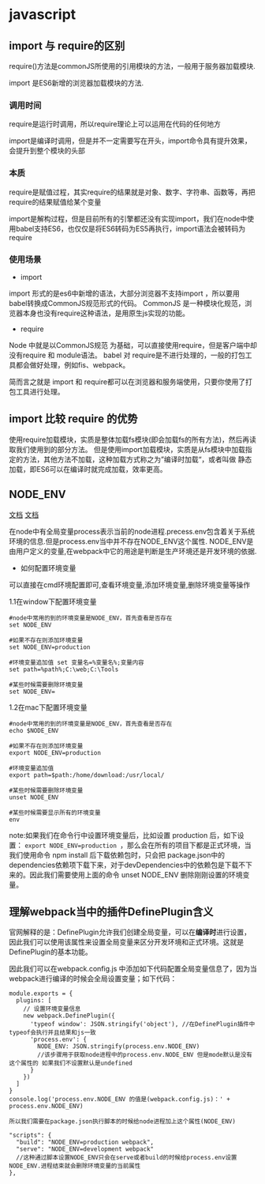 # javascript

## import 与 require的区别

require()方法是commonJS所使用的引用模块的方法，一般用于服务器加载模块.

import 是ES6新增的浏览器加载模块的方法.

### 调用时间

require是运行时调用，所以require理论上可以运用在代码的任何地方

import是编译时调用，但是并不一定需要写在开头，import命令具有提升效果，会提升到整个模块的头部

### 本质

require是赋值过程，其实require的结果就是对象、数字、字符串、函数等，再把require的结果赋值给某个变量

import是解构过程，但是目前所有的引擎都还没有实现import，我们在node中使用babel支持ES6，也仅仅是将ES6转码为ES5再执行，import语法会被转码为require

### 使用场景

- import

import 形式的是es6中新增的语法，大部分浏览器不支持import ，所以要用babel转换成CommonJS规范形式的代码。
CommonJS 是一种模块化规范，浏览器本身也没有require这种语法，是用原生js实现的功能。

- require

Node 中就是以CommonJS规范 为基础，可以直接使用require，但是客户端中却没有require 和 module语法。
babel 对 require是不进行处理的，一般的打包工具都会做好处理，例如fis、webpack。

简而言之就是 import 和 require都可以在浏览器和服务端使用，只要你使用了打包工具进行处理。

## import 比较 require 的优势

使用require加载模块，实质是整体加载fs模块(即会加载fs的所有方法)，然后再读取我们使用到的部分方法。
但是使用import加载模块，实质是从fs模块中加载指定的方法，其他方法不加载，这种加载方式称之为”编译时加载“，或者叫做
静态加载，即ES6可以在编译时就完成加载，效率更高。

## NODE_ENV

[文档](https://www.cnblogs.com/tugenhua0707/p/9780621.html)
[文档](https://www.jianshu.com/p/c8f9c61c2f20)

在node中有全局变量process表示当前的node进程.precess.env包含着关于系统环境的信息.但是process.env当中并不存在NODE_ENV这个属性.
NODE_ENV是由用户定义的变量,在webpack中它的用途是判断是生产环境还是开发环境的依据.

- 如何配置环境变量

可以直接在cmd环境配置即可,查看环境变量,添加环境变量,删除环境变量等操作

1.1在window下配置环境变量

```
#node中常用的到的环境变量是NODE_ENV，首先查看是否存在 
set NODE_ENV

#如果不存在则添加环境变量 
set NODE_ENV=production

#环境变量追加值 set 变量名=%变量名%;变量内容
set path=%path%;C:\web;C:\Tools

#某些时候需要删除环境变量
set NODE_ENV=
```

1.2在mac下配置环境变量

```
#node中常用的到的环境变量是NODE_ENV，首先查看是否存在
echo $NODE_ENV

#如果不存在则添加环境变量
export NODE_ENV=production

#环境变量追加值
export path=$path:/home/download:/usr/local/

#某些时候需要删除环境变量
unset NODE_ENV

#某些时候需要显示所有的环境变量
env
```

note:如果我们在命令行中设置环境变量后，比如设置 production 后，如下设置：
`export NODE_ENV=production `，那么会在所有的项目下都是正式环境，当我们使用命令 npm install 后下载依赖包时，只会把 package.json中的dependencies依赖项下载下来，对于devDependencies中的依赖包是下载不下来的。因此我们需要使用上面的命令 unset NODE_ENV 删除刚刚设置的环境变量。

## 理解webpack当中的插件DefinePlugin含义

官网解释的是：DefinePlugin允许我们创建全局变量，可以在**编译时**进行设置，因此我们可以使用该属性来设置全局变量来区分开发环境和正式环境。这就是 DefinePlugin的基本功能。

因此我们可以在webpack.config.js 中添加如下代码配置全局变量信息了，因为当webpack进行编译的时候会全局设置变量；如下代码：
```
module.exports = {
  plugins: [
    // 设置环境变量信息
    new webpack.DefinePlugin({
      'typeof window': JSON.stringify('object'), //在DefinePlugin插件中typeof会执行并且结果和js一致
      'process.env': {
        NODE_ENV: JSON.stringify(process.env.NODE_ENV)
        //该步骤用于获取node进程中的process.env.NODE_ENV 但是mode默认是没有这个属性的 如果我们不设置默认是undefined
      }
    })
  ]
}
console.log('process.env.NODE_ENV 的值是(webpack.config.js)：' + process.env.NODE_ENV)

所以我们需要在package.json执行脚本的时候给node进程加上这个属性(NODE_ENV)

"scripts": {
  "build": "NODE_ENV=production webpack",
  "serve": "NODE_ENV=development webpack"
  //这种通过脚本设置NODE_ENV只会在serve或者build的时候给process.env设置NODE_ENV.进程结束就会删除环境变量的当前属性
},
```